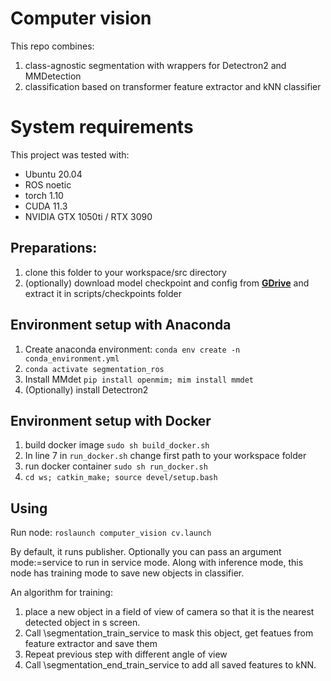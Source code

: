 # Computer vision
This repo combines: 
1. class-agnostic segmentation with wrappers for Detectron2 and MMDetection
2. classification based on transformer feature extractor and kNN classifier

# System requirements

This project was tested with:
- Ubuntu 20.04
- ROS noetic
- torch 1.10
- CUDA 11.3
- NVIDIA GTX 1050ti / RTX 3090

## Preparations:
1. clone this folder to your workspace/src directory
2. (optionally) download model checkpoint and config from **[GDrive](https://drive.google.com/file/d/1GHeLyvsXV3rrEWwBA5H-omxduFUOOlH7/view?usp=sharing)** and extract it in scripts/checkpoints folder

## Environment setup with Anaconda
1. Create anaconda environment: ```conda env create -n conda_environment.yml```
2. ```conda activate segmentation_ros```
3. Install MMdet ```pip install openmim; mim install mmdet```
4. (Optionally) install Detectron2

## Environment setup with Docker

1. build docker image ```sudo sh build_docker.sh```
2. In line 7 in ```run_docker.sh``` change first path to your workspace folder
3. run docker container ```sudo sh run_docker.sh```
4. ```cd ws; catkin_make; source devel/setup.bash```

## Using
Run node:
```roslaunch computer_vision cv.launch```

By default, it runs publisher. Optionally you can pass an argument mode:=service to run in service mode.
Along with inference mode, this node has training mode to save new objects in classifier.

An algorithm for training:
1. place a new object in a field of view of camera so that it is the nearest detected object in s screen.
2. Call \segmentation_train_service to mask this object, get featues from feature extractor and save them
3. Repeat previous step with different angle of view
4. Call \segmentation_end_train_service to add all saved features to kNN.

